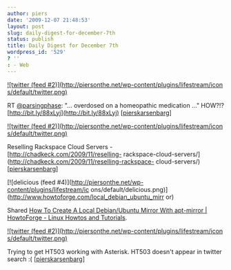 ```yaml
---
author: piers
date: '2009-12-07 21:48:53'
layout: post
slug: daily-digest-for-december-7th
status: publish
title: Daily Digest for December 7th
wordpress_id: '529'
? ''
: - Web
---
```


[![twitter (feed #2)](http://piersonthe.net/wp-content/plugins/lifestream/icon
s/default/twitter.png)](http://twitter.com/pierskarsenbarg/statuses/6428976996
)

RT [@parsingphase](http://www.twitter.com/parsingphase): "... overdosed on a
homeopathic medication ..." HOW?!?
[http://bit.ly/88xLyj](http://bit.ly/88xLyj)
[[pierskarsenbarg](http://twitter.com/pierskarsenbarg/statuses/6428976996)]

[![twitter (feed #2)](http://piersonthe.net/wp-content/plugins/lifestream/icon
s/default/twitter.png)](http://twitter.com/pierskarsenbarg/statuses/6434995947
)

Reselling Rackspace Cloud Servers - [http://chadkeck.com/2009/11/reselling-
rackspace-cloud-servers/](http://chadkeck.com/2009/11/reselling-rackspace-
cloud-servers/)
[[pierskarsenbarg](http://twitter.com/pierskarsenbarg/statuses/6434995947)]

[![delicious (feed #4)](http://piersonthe.net/wp-content/plugins/lifestream/ic
ons/default/delicious.png)](http://www.howtoforge.com/local_debian_ubuntu_mirr
or)

Shared [How To Create A Local Debian/Ubuntu Mirror With apt-mirror |
HowtoForge - Linux Howtos and
Tutorials](http://www.howtoforge.com/local_debian_ubuntu_mirror).

[![twitter (feed #2)](http://piersonthe.net/wp-content/plugins/lifestream/icon
s/default/twitter.png)](http://twitter.com/pierskarsenbarg/statuses/6436755797
)

Trying to get HT503 working with Asterisk. HT503 doesn't appear in twitter
search :(
[[pierskarsenbarg](http://twitter.com/pierskarsenbarg/statuses/6436755797)]

